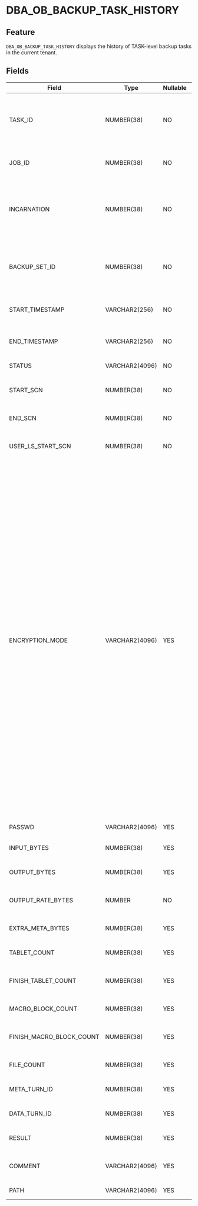 # DBA_OB_BACKUP_TASK_HISTORY

## Feature

`DBA_OB_BACKUP_TASK_HISTORY` displays the history of TASK-level backup tasks in the current tenant.

## Fields

| Field | Type | Nullable | Description |
| --- | --- | --- | --- |
| TASK_ID | NUMBER(38) | NO | The ID of a TASK-level backup task, which corresponds to a backup set task. |
| JOB_ID | NUMBER(38) | NO | The job ID of the TASK-level backup task. |
| INCARNATION | NUMBER(38) | NO | The nth incarnation of the database after the Flashback Database operation. |
| BACKUP_SET_ID | NUMBER(38) | NO | The ID of the backup set that corresponds to the TASK-level backup task. |
| START_TIMESTAMP | VARCHAR2(256) | NO | The start time of the TASK-level backup task. |
| END_TIMESTAMP | VARCHAR2(256) | NO | The end time of the TASK-level backup task. |
| STATUS | VARCHAR2(4096) | NO | The backup status. |
| START_SCN | NUMBER(38) | NO | The SCN at which the backup starts. |
| END_SCN | NUMBER(38) | NO | The SCN at which the backup ends. |
| USER_LS_START_SCN | NUMBER(38) | NO | The SCN of the META of the backup log stream. |
| ENCRYPTION_MODE | VARCHAR2(4096) | YES | The encryption mode. Valid values:<li>None: indicates that encryption is not implemented.<li>Password: indicates that only the password is used for protection.<li>Password Encryption: indicates that encryption is implemented and the password is used for protection.<li>Transparent Encryption: indicates that TDE is used for encryption.<li>Dual mode Encryption: indicates that TDE encryption is implemented and the password is used for protection.<br>Currently, only the None and Password modes are supported. |
| PASSWD | VARCHAR2(4096) | YES | The password. |
| INPUT_BYTES | NUMBER(38) | YES | The number of input bytes. |
| OUTPUT_BYTES | NUMBER(38) | YES | The number of output bytes. |
| OUTPUT_RATE_BYTES | NUMBER | NO | The number of bytes that are output per second. |
| EXTRA_META_BYTES | NUMBER(38) | YES | The number of extra bytes. |
| TABLET_COUNT | NUMBER(38) | YES | The total number of TABLETs. |
| FINISH_TABLET_COUNT | NUMBER(38) | YES | The total number of TABLETs backed up. |
| MACRO_BLOCK_COUNT | NUMBER(38) | YES | The number of macroblocks. |
| FINISH_MACRO_BLOCK_COUNT | NUMBER(38) | YES | The number of macroblocks backed up. |
| FILE_COUNT | NUMBER(38) | YES | The number of backup files. |
| META_TURN_ID | NUMBER(38) | YES | The round of the backup META. |
| DATA_TURN_ID | NUMBER(38) | YES | The round of the backup data. |
| RESULT | NUMBER(38) | YES | The returned backup error code. |
| COMMENT | VARCHAR2(4096) | YES | The description of the error code. |
| PATH | VARCHAR2(4096) | YES | The backup path. |
